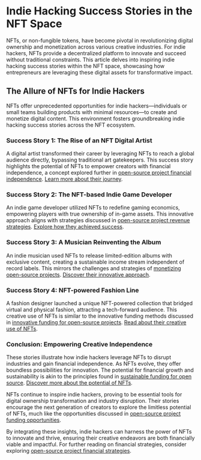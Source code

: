 # Indie Hacking Success Stories in the NFT Space

NFTs, or non-fungible tokens, have become pivotal in revolutionizing digital ownership and monetization across various creative industries. For indie hackers, NFTs provide a decentralized platform to innovate and succeed without traditional constraints. This article delves into inspiring indie hacking success stories within the NFT space, showcasing how entrepreneurs are leveraging these digital assets for transformative impact.

## The Allure of NFTs for Indie Hackers

NFTs offer unprecedented opportunities for indie hackers—individuals or small teams building products with minimal resources—to create and monetize digital content. This environment fosters groundbreaking indie hacking success stories across the NFT ecosystem.

### Success Story 1: The Rise of an NFT Digital Artist

A digital artist transformed their career by leveraging NFTs to reach a global audience directly, bypassing traditional art gatekeepers. This success story highlights the potential of NFTs to empower creators with financial independence, a concept explored further in [open-source project financial independence](https://www.license-token.com/wiki/open-source-project-financial-independence). [Learn more about their journey](https://example.com/nft-digital-artist-story).

### Success Story 2: The NFT-based Indie Game Developer

An indie game developer utilized NFTs to redefine gaming economics, empowering players with true ownership of in-game assets. This innovative approach aligns with strategies discussed in [open-source project revenue strategies](https://www.license-token.com/wiki/open-source-project-revenue-strategies). [Explore how they achieved success](https://example.com/nft-game-developer-story).

### Success Story 3: A Musician Reinventing the Album

An indie musician used NFTs to release limited-edition albums with exclusive content, creating a sustainable income stream independent of record labels. This mirrors the challenges and strategies of [monetizing open-source projects](https://www.license-token.com/wiki/monetizing-open-source-projects-guide). [Discover their innovative approach](https://example.com/nft-musician-story).

### Success Story 4: NFT-powered Fashion Line

A fashion designer launched a unique NFT-powered collection that bridged virtual and physical fashion, attracting a tech-forward audience. This creative use of NFTs is similar to the innovative funding methods discussed in [innovative funding for open-source projects](https://www.license-token.com/wiki/innovative-funding-for-open-source-projects). [Read about their creative use of NFTs](https://example.com/nft-fashion-line-story).

### Conclusion: Empowering Creative Independence

These stories illustrate how indie hackers leverage NFTs to disrupt industries and gain financial independence. As NFTs evolve, they offer boundless possibilities for innovation. The potential for financial growth and sustainability is akin to the principles found in [sustainable funding for open source](https://www.license-token.com/wiki/sustainable-funding-for-open-source). [Discover more about the potential of NFTs](https://example.com/nft-potential).

NFTs continue to inspire indie hackers, proving to be essential tools for digital ownership transformation and industry disruption. Their stories encourage the next generation of creators to explore the limitless potential of NFTs, much like the opportunities discussed in [open-source project funding opportunities](https://www.license-token.com/wiki/open-source-project-funding-opportunities).

By integrating these insights, indie hackers can harness the power of NFTs to innovate and thrive, ensuring their creative endeavors are both financially viable and impactful. For further reading on financial strategies, consider exploring [open-source project financial strategies](https://www.license-token.com/wiki/open-source-project-financial-strategies).